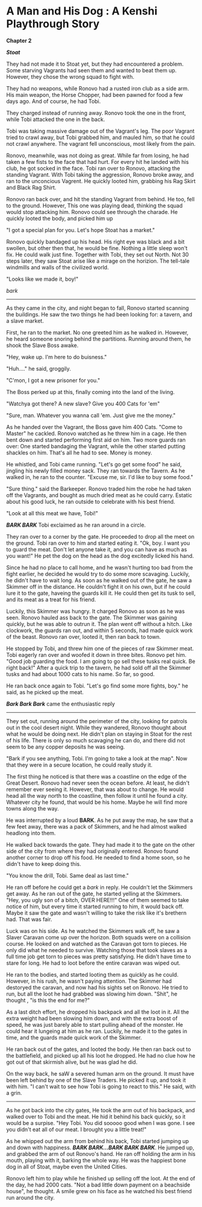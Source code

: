# A Man and His Dog : A Kenshi Playthrough Story

**Chapter 2** 

***Stoat***

They had not made it to Stoat yet, but they had encountered a problem. Some starving Vagrants had seen them and wanted to beat them up. However, they chose the wrong squad to fight with. 

They had no weapons, while Ronovo had a rusted iron club as a side arm. His main weapon, the Horse Chopper, had been pawned for food a few days ago. And of course, he had Tobi.

They charged instead of running away. Ronovo took the one in the front, while Tobi attacked the one in the back.

Tobi was taking massive damage out of the Vagrant's leg. The poor Vagrant tried to crawl away, but Tobi grabbed him, and mauled him, so that he could not crawl anywhere. The vagrant fell unconscious, most likely from the pain.

Ronovo, meanwhile, was not doing as great. While far from losing, he had taken a few fists to the face that had hurt. For every hit he landed with his club, he got socked in the face. Tobi ran over to Ronovo, attacking the standing Vagrant. With Tobi taking the aggression, Ronovo broke away, and ran to the unconcious Vagrent. He quickly looted him, grabbing his Rag Skirt and Black Rag Shirt. 

Ronovo ran back over, and hit the standing Vagrant from behind. He too, fell to the ground. However, This one was playing dead, thinking the squad would stop attacking him. Ronovo could see through the charade. He quickly looted the body, and picked him up

"I got a special plan for you. Let's hope Stoat has a market."

Ronovo quickly bandaged up his head. His right eye was black and a bit swollen, but other then that, he would be fine. Nothing a little sleep won't fix. He could walk just fine. Together with Tobi, they set out North. Not 30 steps later, they saw Stoat arise like a mirage on the horizion. The tell-tale windmills and walls of the civilized world. 

"Looks like we made it, boy!"

*bark*

*******************************

As they came in the city, and night began to fall, Ronovo started scanning the buildings. He saw the two things he had been looking for: a tavern, and a slave market.

First, he ran to the market. No one greeted him as he walked in. However, he heard someone snoring behind the partitions. Running around them, he shook the Slave Boss awake. 

"Hey, wake up. I'm here to do buisness."

"Huh...." he said, groggily. 

"C'mon, I got a new prisoner for you."

The Boss perked up at this, finally coming into the land of the living. 

"Watchya got there? A new slave? Give you 400 Cats for 'em"

"Sure, man. Whatever you wanna call 'em. Just give me the money."

As he handed over the Vagrant, the Boss gave him 400 Cats. "Come to Master" he cackled. Ronovo watched as he threw him in a cage. He then bent down and started performing first aid on him. Two more guards ran over: One started bandaging the Vagrant, while the other started putting shackles on him. That's all he had to see. Money is money.

He whistled, and Tobi came running. "Let's go get some food" he said, jingling his newly filled money sack. They ran towards the Tavern. As he walked in, he ran to the counter. "Excuse me, sir. I'd like to buy some food."

"Sure thing." said the Barkeeper. Ronovo traded him the robe he had taken off the Vagrants, and bought as much dried meat as he could carry. Estatic about his good luck, he ran outside to celebrate with his best friend.

"Look at all this meat we have, Tobi!"

***BARK BARK*** Tobi exclaimed as he ran around in a circle. 

They ran over to a corner by the gate. He proceeded to drop all the meet on the ground. Tobi ran over to him and started eating it. "Ok, boy. I want you to guard the meat. Don't let anyone take it, and you can have as much as you want!" He pet the dog on the head as the dog excitedly licked his hand.

Since he had no place to call home, and he wasn't hurting too bad from the fight earlier, he decided he would try to do some more scavaging. Luckily, he didn't have to wait long. As soon as he walked out of the gate, he saw a Skimmer off in the distance. He couldn't fight it on his own, but if he could lure it to the gate, haveing the guards kill it. He could then get its tusk to sell, and its meat as a treat for his friend. 

Luckily, this Skimmer was hungry. It charged Ronovo as soon as he was seen. Ronovo hauled ass back to the gate. The Skimmer was gaining quickly, but he was able to outrun it. The plan went off without a hitch. Like clockwork, the guards ran out, and within 5 seconds, had made quick work of the beast. Ronovo ran over, looted it, then ran back to town. 

He stopped by Tobi, and threw him one of the pieces of raw Skimmer meat. Tobi eagerly ran over and woofed it down in three bites. Ronovo pet him. "Good job guarding the food. I am going to go sell these tusks real quick. Be right back!" After a quick trip to the tavern, he had sold off all the Skimmer tusks and had about 1000 cats to his name. So far, so good. 

He ran back once again to Tobi. "Let's go find some more fights, boy." he said, as he picked up the meat.

***Bark Bark Bark*** came the enthusiastic reply

*******************************

They set out, running around the perimeter of the city, looking for patrols out in the cool desert night. While they wandered, Ronovo thought about what he would be doing next. He didn't plan on staying in Stoat for the rest of his life. There is only so much scavaging he can do, and there did not seem to be any copper deposits he was seeing.

 "Bark if you see anything, Tobi. I'm going to take a look at the map". Now that they were in a secure location, he could really study it. 

The first thing he noticed is that there was a coastline on the edge of the Great Desert. Ronovo had never seen the ocean before. At least, he didn't remember ever seeing it. However, that was about to change. He would head all the way north to the coastline, then follow it until he found a city. Whatever city he found, that would be his home. Maybe he will find more towns along the way. 

He was interrupted by a loud **BARK**. As he put away the map, he saw that a few feet away, there was a pack of Skimmers, and he had almost walked headlong into them. 

He walked back towards the gate. They had made it to the gate on the other side of the city from where they had originally entered. Ronovo found another corner to drop off his food. He needed to find a home soon, so he didn't have to keep doing this. 

"You know the drill, Tobi. Same deal as last time."

He ran off before he could get a *bark* in reply. He couldn't let the Skimmers get away. As he ran out of the gate, he started yelling at the Skimmers. "Hey, you ugly son of a bitch, OVER HERE!!!" One of them seemed to take notice of him, but every time it started running to him, it would back off. Maybe it saw the gate and wasn't willing to take the risk like it's brethern had. That was fair. 

Luck was on his side. As he watched the Skimmers walk off, he saw a Slaver Caravan come up over the horizon. Both squads were on a collision course. He looked on and watched as the Caravan got torn to pieces. He only did what he needed to survive. Watching those that took slaves as a full time job get torn to pieces was pretty satisfying. He didn't have time to stare for long. He had to loot before the entire caravan was wiped out.

He ran to the bodies, and started looting them as quickly as he could. However, in his rush, he wasn't paying attention. The Skimmer had destoryed the caravan, and now had his sights set on Ronovo. He tried to run, but all the loot he had grabbed was slowing him down. "Shit", he thought , "is this the end for me?"

As a last ditch effort, he dropped his backpack and all the loot in it. All the extra weight had been slowing him down, and with the extra boost of speed, he was just barely able to start pulling ahead of the monster. He could hear it lungeing at him as he ran. Luckily, he made it to the gates in time, and the guards made quick work of the Skimmer. 

He ran back out of the gates, and looted the body. He then ran back out to the battlefield, and picked up all his loot he dropped. He had no clue how he got out of that skirmish alive, but he was glad he did.

On the way back, he saW a severed human arm on the ground. It must have been left behind by one of the Slave Traders. He picked it up, and took it with him. "I can't wait to see how Tobi is going to react to this." He said, with a grin.

*******************************

As he got back into the city gates, He took the arm out of his backpack, and walked over to Tobi and the meat. He hid it behind his back quickly, so it would be a surpise. "Hey Tobi. You did sooooo good when I was gone. I see you didn't eat all of our meat. I brought you a little treat!"

As he whipped out the arm from behind his back, Tobi started jumping up and down with happiness. ***BARK BARK...BARK BARK BARK***. He jumped up, and grabbed the arm of out Ronovo's hand. He ran off holding the arm in his mouth, playing with it, barking the whole way. He was the happiest bone dog in all of Stoat, maybe even the United Cities.

Ronovo left him to play while he finished up selling off the loot. At the end of the day, he had 2000 cats. "Not a bad little down payment on a beachside house", he thought. A smile grew on his face as he watched his best friend run around the city.
